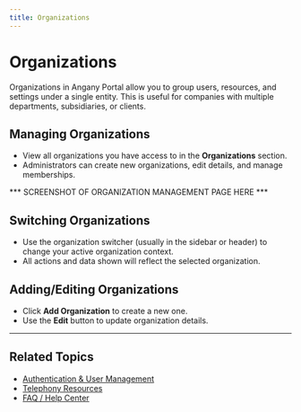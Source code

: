 ```yaml
---
title: Organizations
---
```


# Organizations

Organizations in Angany Portal allow you to group users, resources, and settings under a single entity. This is useful for companies with multiple departments, subsidiaries, or clients.

## Managing Organizations
- View all organizations you have access to in the **Organizations** section.
- Administrators can create new organizations, edit details, and manage memberships.

*** SCREENSHOT OF ORGANIZATION MANAGEMENT PAGE HERE ***

## Switching Organizations
- Use the organization switcher (usually in the sidebar or header) to change your active organization context.
- All actions and data shown will reflect the selected organization.

## Adding/Editing Organizations
- Click **Add Organization** to create a new one.
- Use the **Edit** button to update organization details.

---

## Related Topics
- [Authentication & User Management](./authentication.md)
- [Telephony Resources](./telephony.md)
- [FAQ / Help Center](./faq.md) 